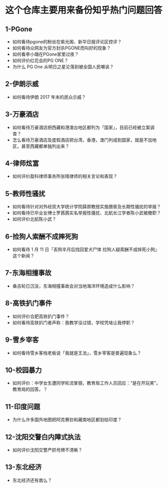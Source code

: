 # 这个仓库主要用来备份知乎热门问题回答
## 1-PGone
* 如何看待pgone的粉丝在紫光阁、新华日报评论区控评？
* 如何看待众网友为官方封杀PGONE而叫好的现象？
* 如何看李小璐在PGone家里过夜？
* 如何评价红花会的PG ONE？
* 为什么 PG One 从明日之星沦落到被全国人民嘲讽？

## 2-伊朗示威
* 如何看待伊朗 2017 年末的民众示威？

## 3-万豪酒店
* 如何看待万豪酒店把西藏和港澳台地区都列为「国家」，目前已经被立案调查？
* 怎么看待万豪酒店及度假酒店把台湾，香港，澳门列成到国家，就是不加地区，甚至西藏都单独列出来？

## 4-律师炫富
* 如何评价盈科律师事务所张晴律师的相关言论和表现？

## 5-教师性骚扰
* 如何看待针对对外经贸大学统计学院薛原教授实施猥亵及长期性骚扰的举报？
* 如何看待已毕业女博士罗茜茜实名举报性骚扰、北航长江学者陈小武被撤职？
* 如何评价北航陈小武？

## 6-捡狗人索酬不成摔死狗
* 如何看待 1 月 11 日「丢狗半月后找回爱犬尸体 捡狗人疑索酬不成摔死小狗」这个新闻？

## 7-东海相撞事故
* 桑吉轮已沉没，东海相撞事故会对当地海洋环境造成什么影响？

## 8-高铁扒门事件
* 如何评价合肥高铁扒门事件？
* 如何看待高铁扒门者声称：我教学没过错，学校凭啥让我停职？

## 9-雪乡宰客
* 如何看待雪乡客栈老板说「我就是王法」，雪乡宰客是普遍现象么？

## 10-校园暴力
* 如何评价：中学女生遭同学轮流掌掴，教育局工作人员回应：“是在开玩笑”。教育局的回答。？

## 11-印度问题
* 为什么许多国外地图把阿克赛钦和藏南地区都划给印度？

## 12-沈阳交警白内障式执法
* 如何评价沈阳交警严抓号牌不清晰？

## 13-东北经济
* 东北经济还有救么？